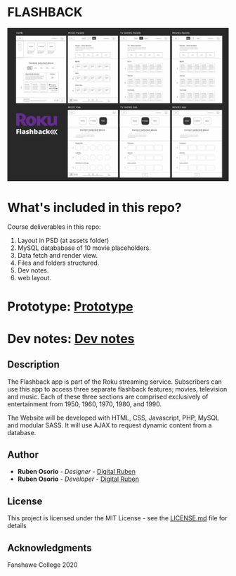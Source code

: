# FLASHBACK
![Flashback](images/readme.jpg "layout")

# What's included in this repo?
Course deliverables in this repo:

1. Layout in PSD (at assets folder)
2. MySQL datababase of 10 movie placeholders.
3. Data fetch and render view.
4. Files and folders structured.
5. Dev notes.
6. web layout.

# Prototype: [Prototype](https://ruben741163.invisionapp.com/console/share/3M1XOUWYHT/496937213)
# Dev notes: [Dev notes](https://docs.google.com/document/d/1ST_VoefA5jk7u4lU7tKrKzcldExtyX1Gkv9epnkSiv8)

## Description
The Flashback app is part of the Roku streaming service. Subscribers can use this app to
access three separate flashback features; movies, television and music. Each of these three
sections are comprised exclusively of entertainment from 1950, 1960, 1970, 1980, and 1990. 

The Website will be developed with HTML, CSS, Javascript, PHP, MySQL and modular SASS. It will use AJAX to request dynamic content from a database.

## Author

* **Ruben Osorio** - *Designer* - [Digital Ruben](https://github.com/digitalruben)
* **Ruben Osorio** - *Developer* - [Digital Ruben](https://github.com/digitalruben)


## License

This project is licensed under the MIT License - see the [LICENSE.md](https://opensource.org/licenses/MIT) file for details

## Acknowledgments

Fanshawe College
2020